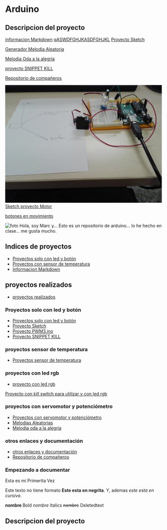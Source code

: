 
# Arduino 
## Descripcion del proyecto
[informacion Markdown](https://guides.github.com/pdfs/markdown-cheatsheet-online.pdf)
[qASWDFGHJKASDFGHJKL](https://github.com/marc125678/Arduino/blob/main/PWM3.ino)
[Proyecto Sketch](https://github.com/marc125678/Arduino/blob/main/sketch_feb04b.ino)

[Generador Melodia Aleatoria](https://github.com/marc125678/Arduino/blob/main/MELODIA_AUTOMATICA_MARC.ino)

[Melodia Oda a la alegría](https://github.com/marc125678/Arduino/blob/main/Oda_a_la_alegr_a.ino)

[proyecto SNIPPET KILL](https://github.com/marc125678/Arduino/blob/main/SNIPPET_KILL%20SWITCH.CPP)

[Repositorio de compañeros](https://github.com/d-prieto/arduinoCourse#repositorios-de-alumnos)

![foto](https://github.com/marc125678/Arduino/blob/main/IMG_20210208_123210.jpg)
[Sketch proyecto Motor](https://github.com/marc125678/Arduino/blob/main/sketch_proyecto_arduino_hoy.ino)

[botones en movimiento](https://github.com/marc125678/Arduino/blob/main/botones_movimiento_Marc.ino)

![foto](https://github.com/marc125678/Arduino/blob/main/IMG_20210209_120227.jpg)
Hola, soy Marc y... Esto es un repositorio de arduino... lo he hecho en clase... me gusta mucho. 

## Indices de proyectos

* [Proyectos solo con led y botón](https://github.com/marc125678/Arduino/blob/main/README.md#proyectos-solo-con-led-y-bot%C3%B3n)
* [Proyectos con sensor de temperatura]()
* [Informacion Markdown](https://guides.github.com/pdfs/markdown-cheatsheet-online.pdf)
## proyectos realizados
* [proyectos realizados](https://github.com/marc125678/Arduino#proyectos-realizados)
### Proyectos solo con led y botón
* [Proyectos solo con led y botón](https://github.com/marc125678/Arduino/blob/main/README.md#proyectos-solo-con-led-y-bot%C3%B3n)
* [Proyecto Sketch](https://github.com/marc125678/Arduino/blob/main/sketch_feb04b.ino)
* [Proyecto PWM3.ino](https://github.com/marc125678/Arduino/blob/main/PWM3.ino)
* [Proyecto SNIPPET KILL](https://github.com/marc125678/Arduino/blob/main/SNIPPET_KILL%20SWITCH.CPP)
### proyectos sensor de temperatura
* [Proyectos sensor de temperatura](https://github.com/marc125678/Arduino#proyectos-sensor-de-temperatura)
### proyectos con led rgb
* [proyecto con led rgb](https://github.com/marc125678/Arduino#proyectos-con-led-rgb)

[Proyecto con kill switch para utilizar y con led rgb](https://github.com/marc125678/Arduino/blob/main/KILL_SWITCH.ino)

### proyectos con servomotor y potenciómetro
* [Proyectos con servomotor y potenciómetro](https://github.com/marc125678/Arduino#proyectos-con-servomotor-y-potenci%C3%B3metro)
* [Melodias Aleatorias](https://github.com/marc125678/Arduino/blob/main/MELODIA_AUTOMATICA_MARC.ino)
* [Melodia oda a la alegría](https://github.com/marc125678/Arduino/blob/main/Oda_a_la_alegr_a.ino)
### otros enlaces y documentación
* [otros enlaces y documentación](https://github.com/marc125678/Arduino#otros-enlaces-y-documentaci%C3%B3n)
* [Repositorio de compañeros](https://github.com/d-prieto/arduinoCourse#repositorios-de-alumnos)


### Empezando a documentar
Esta es mi Primerita Vez

Este texto no tiene formato **Este esta en negrita**. Y, ademas _este esta en cursiva_.

<b> nombre </b> Bold
<i> nombre</i> Italics
<del> nombre</del> Deletedtext
## Descripcion del proyecto




